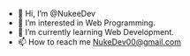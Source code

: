 - 👋 Hi, I’m @NukeeDev
- 👀 I’m interested in Web Programming.
- 🌱 I’m currently learning Web Development.
- 📫 How to reach me NukeDev00@gmail.com 

<!---
NukeeDev/NukeeDev is a ✨ special ✨ repository because its `README.md` (this file) appears on your GitHub profile.
You can click the Preview link to take a look at your changes.
--->
